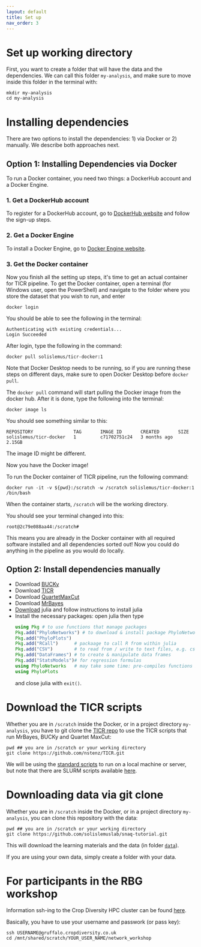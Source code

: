 ```yaml
---
layout: default
title: Set up
nav_order: 3
---
```


# Set up working directory

First, you want to create a folder that will have the data and the dependencies. We can call this folder `my-analysis`, and make sure to move inside this folder in the terminal with:
```
mkdir my-analysis
cd my-analysis
```

# Installing dependencies

There are two options to install the dependencies: 1) via Docker or 2) manually. We describe both approaches next.

## Option 1: Installing Dependencies via Docker

To run a Docker container, you need two things: a DockerHub account and a Docker Engine.

### 1. Get a DockerHub account

To register for a DockerHub account, go to [DockerHub website](https://hub.docker.com/) and follow the sign-up steps.

### 2. Get a Docker Engine

To install a Docker Engine, go to [Docker Engine website](https://www.docker.com/products/docker-desktop/). 

### 3. Get the Docker container

Now you finish all the setting up steps, it's time to get an actual container for TICR pipeline. To get the Docker container, open a terminal (for Windows user, open the PowerShell) and navigate to the folder where you store the dataset that you wish to run, and enter

```
docker login
```

You should be able to see the following in the terminal:

```
Authenticating with existing credentials...
Login Succeeded
```

After login, type the following in the command:

```
docker pull solislemus/ticr-docker:1
```

Note that Docker Desktop needs to be running, so if you are running these steps on different days, make sure to open Docker Desktop before `docker pull`.

The `docker pull` command will start pulling the Docker image from the docker hub. After it is done, type the following into the terminal:

```
docker image ls
```

You should see something similar to this:

```
REPOSITORY               TAG       IMAGE ID       CREATED       SIZE
solislemus/ticr-docker   1         c71702751c24   3 months ago   2.15GB
```

The image ID might be different.

Now you have the Docker image! 

To run the Docker container of TICR pipeline, run the following command:

```
docker run -it -v ${pwd}:/scratch -w /scratch solislemus/ticr-docker:1 /bin/bash
```

When the container starts, `/scratch` will be the working directory.

You should see your terminal changed into this:
```
root@2c79e088aa44:/scratch#
```

This means you are already in the Docker container with all required software installed and all dependencies sorted out! Now you could do anything in the pipeline as you would do locally.


## Option 2: Install dependencies manually

- Download [BUCKy](http://pages.stat.wisc.edu/~ane/bucky/index.html)
- Download [TICR](https://github.com/nstenz/TICR)
- Download [QuartetMaxCut](http://research.haifa.ac.il/%7Essagi/software/QMCN.tar.gz)
- Download [MrBayes](http://nbisweden.github.io/MrBayes/)
- [Download](https://julialang.org) julia and
  follow instructions to install julia
- Install the necessary packages: open julia then type
    ```julia
    using Pkg # to use functions that manage packages
    Pkg.add("PhyloNetworks") # to download & install package PhyloNetworks
    Pkg.add("PhyloPlots")
    Pkg.add("RCall")      # packaage to call R from within julia
    Pkg.add("CSV")        # to read from / write to text files, e.g. csv files
    Pkg.add("DataFrames") # to create & manipulate data frames
    Pkg.add("StatsModels")# for regression formulas
    using PhyloNetworks   # may take some time: pre-compiles functions in that package
    using PhyloPlots
    ```
    and close julia with `exit()`.

# Download the TICR scripts

Whether you are in `/scratch` inside the Docker, or in a project directory `my-analysis`, you have to git clone the [TICR repo](https://github.com/nstenz/TICR) to use the TICR scripts that run MrBayes, BUCKy and Quartet MaxCut:

```
pwd ## you are in /scratch or your working directory
git clone https://github.com/nstenz/TICR.git
```

We will be using the [standard scripts](https://github.com/nstenz/TICR/tree/master/scripts) to run on a local machine or server, but note that there are SLURM scripts available [here](https://github.com/nstenz/TICR/tree/master/scripts-cluster).

# Downloading data via git clone

Whether you are in `/scratch` inside the Docker, or in a project directory `my-analysis`, you can clone this repository with the data:

```
pwd ## you are in /scratch or your working directory
git clone https://github.com/solislemuslab/snaq-tutorial.git
```

This will download the learning materials and the data (in folder [`data`](https://github.com/solislemuslab/snaq-tutorial/tree/main/data)).


If you are using your own data, simply create a folder with your data.


# For participants in the RBG workshop

Information ssh-ing to the Crop Diversity HPC cluster can be found [here](https://help.cropdiversity.ac.uk/ssh.html).

Basically, you have to use your username and passwork (or pass key):

```
ssh USERNAME@gruffalo.cropdiversity.co.uk
cd /mnt/shared/scratch/YOUR_USER_NAME/network_workshop
```